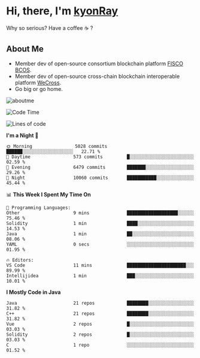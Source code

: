 # Hi, there, I'm [kyonRay](https://kyonRay.github.io)

Why so serious? Have a coffee ☕️ ?

## About Me

- Member dev of open-source consortium blockchain platform [FISCO BCOS](https://github.com/FISCO-BCOS).
- Member dev of open-source cross-chain blockchain interoperable platform [WeCross](https://github.com/WeBankBlockchain/WeCross).
- Go big or go home.

![aboutme](https://github-readme-stats.vercel.app/api?username=kyonRay&count_private=true&show_icons=true)

<!-- ![top-langs](https://github-readme-stats.vercel.app/api/top-langs/?username=kyonRay&layout=compact&hide=shell,html) -->

<!--START_SECTION:waka-->
![Code Time](http://img.shields.io/badge/Code%20Time-322%20hrs%2058%20mins-blue)

![Lines of code](https://img.shields.io/badge/From%20Hello%20World%20I%27ve%20Written-14.8%20million%20lines%20of%20code-blue)

**I'm a Night 🦉** 

```text
🌞 Morning                5028 commits        ██████░░░░░░░░░░░░░░░░░░░   22.71 % 
🌆 Daytime                573 commits         █░░░░░░░░░░░░░░░░░░░░░░░░   02.59 % 
🌃 Evening                6479 commits        ███████░░░░░░░░░░░░░░░░░░   29.26 % 
🌙 Night                  10060 commits       ███████████░░░░░░░░░░░░░░   45.44 % 
```


📊 **This Week I Spent My Time On** 

```text
💬 Programming Languages: 
Other                    9 mins              ███████████████████░░░░░░   75.46 % 
Solidity                 1 min               ████░░░░░░░░░░░░░░░░░░░░░   14.53 % 
Java                     1 min               ██░░░░░░░░░░░░░░░░░░░░░░░   08.06 % 
YAML                     0 secs              ░░░░░░░░░░░░░░░░░░░░░░░░░   01.95 % 

🔥 Editors: 
VS Code                  11 mins             ██████████████████████░░░   89.99 % 
Intellijidea             1 min               ███░░░░░░░░░░░░░░░░░░░░░░   10.01 % 
```

**I Mostly Code in Java** 

```text
Java                     21 repos            ████████░░░░░░░░░░░░░░░░░   31.82 % 
C++                      21 repos            ████████░░░░░░░░░░░░░░░░░   31.82 % 
Vue                      2 repos             █░░░░░░░░░░░░░░░░░░░░░░░░   03.03 % 
Solidity                 2 repos             █░░░░░░░░░░░░░░░░░░░░░░░░   03.03 % 
C                        1 repo              ░░░░░░░░░░░░░░░░░░░░░░░░░   01.52 % 
```




<!--END_SECTION:waka-->
